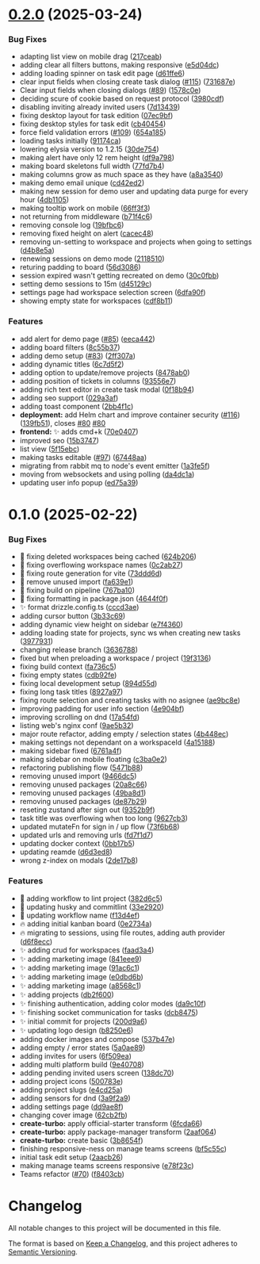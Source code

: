# [0.2.0](https://github.com/usekaneo/kaneo/compare/v0.1.0...v0.2.0) (2025-03-24)


### Bug Fixes

* adapting list view on mobile drag ([217ceab](https://github.com/usekaneo/kaneo/commit/217ceabaa2c40ecad76d571fa450d6adfa89ae19))
* adding clear all filters buttons, making responsive ([e5d04dc](https://github.com/usekaneo/kaneo/commit/e5d04dc5f5cfcf5e5ea6b9a41f7e1848bfcdb87b))
* adding loading spinner on task edit page ([d61ffe6](https://github.com/usekaneo/kaneo/commit/d61ffe6d6b7170f01a94e24c4eeacc41800a4c38))
* clear input fields when closing create task dialog ([#115](https://github.com/usekaneo/kaneo/issues/115)) ([731687e](https://github.com/usekaneo/kaneo/commit/731687ecd6b2dee74f8ff1805a39639dd18719b5))
* Clear input fields when closing dialogs ([#89](https://github.com/usekaneo/kaneo/issues/89)) ([1578c0e](https://github.com/usekaneo/kaneo/commit/1578c0ecb6c675c6162f8421ce48d18bd69d9ab0))
* deciding scure of cookie based on request protocol ([3980cdf](https://github.com/usekaneo/kaneo/commit/3980cdf125e5b21c0ab1e3c67bad52084f7f4f25))
* disabling inviting already invited users ([7d13439](https://github.com/usekaneo/kaneo/commit/7d134396c1f2b5d57a0e3fc594ba35fbb65067d5))
* fixing desktop layout for task edition ([07ec9bf](https://github.com/usekaneo/kaneo/commit/07ec9bf183dbcb60b0a3517ea0ed9882f247ae2d))
* fixing desktop styles for task edit ([cb40454](https://github.com/usekaneo/kaneo/commit/cb404545e3a6df3ec86f9b6492f68c4541382c9a))
* force field validation errors ([#109](https://github.com/usekaneo/kaneo/issues/109)) ([654a185](https://github.com/usekaneo/kaneo/commit/654a185c9dbe6f679327c634af016af50e947efa))
* loading tasks initially ([91174ca](https://github.com/usekaneo/kaneo/commit/91174cac3f1a92d0a563926a9bd00b79ce0d902c))
* lowering elysia version to 1.2.15 ([30de754](https://github.com/usekaneo/kaneo/commit/30de7540d940738f12c8fb50cc3debbe4a0410a3))
* making alert have only 12 rem height ([df9a798](https://github.com/usekaneo/kaneo/commit/df9a798c5ccf73d39d9969c8045a398a4b7daf22))
* making board skeletons full width ([77fd7b4](https://github.com/usekaneo/kaneo/commit/77fd7b44cff4df4e261a90c52fd8f8f2c4ce9a85))
* making columns grow as much space as they have ([a8a3540](https://github.com/usekaneo/kaneo/commit/a8a35406d9dcee3b2d44c20637b4778a5fd8768a))
* making demo email unique ([cd42ed2](https://github.com/usekaneo/kaneo/commit/cd42ed2fb0b0e776eec119637cfdcfe45aca2b67))
* making new session for demo user and updating data purge for every hour ([4db1105](https://github.com/usekaneo/kaneo/commit/4db1105681b8fdb6134641456ea60adb87b4402c))
* making tooltip work on mobile ([66ff3f3](https://github.com/usekaneo/kaneo/commit/66ff3f3b3b457bcfe7fc05e00feaf8bb962f5036))
* not returning from middleware ([b71f4c6](https://github.com/usekaneo/kaneo/commit/b71f4c6adb3bfbb2f0d06beee9bdfe14a6510526))
* removing console log ([19bfbc6](https://github.com/usekaneo/kaneo/commit/19bfbc6d31792597b9ef4db61d422445b81dcec7))
* removing fixed height on alert ([cacec48](https://github.com/usekaneo/kaneo/commit/cacec486995634e416c2b8867f13e526c2facacf))
* removing un-setting to workspace and projects when going to settings ([d4b8e5a](https://github.com/usekaneo/kaneo/commit/d4b8e5aa7858958fca15ddc5a24ef7385e099e90))
* renewing sessions on demo mode ([2118510](https://github.com/usekaneo/kaneo/commit/2118510f61f6aa336213387217210ec9e0e530a7))
* returing padding to board ([56d3086](https://github.com/usekaneo/kaneo/commit/56d30860f6ad42acebad16de81099be27eefcc69))
* session expired wasn't getting recreated on demo ([30c0fbb](https://github.com/usekaneo/kaneo/commit/30c0fbbc25fdbf7d4913107098f90a4734efb3ab))
* setting demo sessions to 15m ([d45129c](https://github.com/usekaneo/kaneo/commit/d45129c13c6a190099bfe2ef2cf97fe1a7d21187))
* settings page had workspace selection screen ([6dfa90f](https://github.com/usekaneo/kaneo/commit/6dfa90f483e78906dee087efd44b043b91321504))
* showing empty state for workspaces ([cdf8b11](https://github.com/usekaneo/kaneo/commit/cdf8b119092c77bdd6627ad775ecc291bbcf8e88))


### Features

* add alert for demo page ([#85](https://github.com/usekaneo/kaneo/issues/85)) ([eeca442](https://github.com/usekaneo/kaneo/commit/eeca442f0ef7d9462c83b387ddc20622850ee8aa))
* adding board filters ([8c55b37](https://github.com/usekaneo/kaneo/commit/8c55b37a5ce1d77a926955f18409e92b91e12e93))
* adding demo setup ([#83](https://github.com/usekaneo/kaneo/issues/83)) ([2ff307a](https://github.com/usekaneo/kaneo/commit/2ff307a0b60d6c453dd2806cfb3d42c49f6e2489))
* adding dynamic titles ([6c7d5f2](https://github.com/usekaneo/kaneo/commit/6c7d5f2a09015c190b90714c72a5e669c10d8067))
* adding option to update/remove projects ([8478ab0](https://github.com/usekaneo/kaneo/commit/8478ab06d8daf6487227c7723073129fbf177881))
* adding position of tickets in columns ([93556e7](https://github.com/usekaneo/kaneo/commit/93556e7f71aefe202ee68366004d4b10ab4bcb31))
* adding rich text editor in create task modal ([0f18b94](https://github.com/usekaneo/kaneo/commit/0f18b94f8e6dcecc63ceb6d200c17aa467953782))
* adding seo support ([029a3af](https://github.com/usekaneo/kaneo/commit/029a3afabb660b3b087a8090eccd254caed9f5fa))
* adding toast component ([2bb4f1c](https://github.com/usekaneo/kaneo/commit/2bb4f1cf8f54000030014336a41300a4a84cb359))
* **deployment:** add Helm chart and improve container security ([#116](https://github.com/usekaneo/kaneo/issues/116)) ([139fb51](https://github.com/usekaneo/kaneo/commit/139fb51c5e7e64d5b7bb646f4dfefa5ca954008a)), closes [#80](https://github.com/usekaneo/kaneo/issues/80) [#80](https://github.com/usekaneo/kaneo/issues/80)
* **frontend:** :sparkles: adds cmd+k ([70e0407](https://github.com/usekaneo/kaneo/commit/70e0407c0cc0ad6347e8c6019f7c37904c3224a9))
* improved seo ([15b3747](https://github.com/usekaneo/kaneo/commit/15b37477f5a4e13c02505d6102b1a8a1eb0d387f))
* list view ([5f15ebc](https://github.com/usekaneo/kaneo/commit/5f15ebc1ca8c75d8480beaaa8dfadbdef8548d60))
* making tasks editable ([#97](https://github.com/usekaneo/kaneo/issues/97)) ([67448aa](https://github.com/usekaneo/kaneo/commit/67448aa550e1f14a3f5b80019bab707a11e509bb))
* migrating from rabbit mq to node's event emitter ([1a3fe5f](https://github.com/usekaneo/kaneo/commit/1a3fe5f7c410fd64d263338b772a121c7c0f6158))
* moving from websockets and using polling ([da4dc1a](https://github.com/usekaneo/kaneo/commit/da4dc1a9ab0db3d9094d55af365147a5f9e32b65))
* updating user info popup ([ed75a39](https://github.com/usekaneo/kaneo/commit/ed75a391ac4a4ee6b214f97655e864b218ac5a8a))



# 0.1.0 (2025-02-22)


### Bug Fixes

* :bug: fixing deleted workspaces being cached ([624b206](https://github.com/usekaneo/kaneo/commit/624b20676fedf1b1a5871f916a5c1d5c38a5d2cb))
* :bug: fixing overflowing workspace names ([0c2ab27](https://github.com/usekaneo/kaneo/commit/0c2ab2705d82c86ace8b4919c59d7773b63e989d))
* :bug: fixing route generation for vite ([73ddd6d](https://github.com/usekaneo/kaneo/commit/73ddd6d0138e9223921cbefdd727b2fa61408be0))
* :bug: remove unused import ([fa639e1](https://github.com/usekaneo/kaneo/commit/fa639e15e1c847d4ac89b7925fb2606b6e5900a4))
* :construction_worker: fixing build on pipeline ([767ba10](https://github.com/usekaneo/kaneo/commit/767ba103aca3beeda0a6f0a0df4459ce071f3b74))
* :green_heart: fixing formatting in package.json ([4644f0f](https://github.com/usekaneo/kaneo/commit/4644f0f6e3413591c9dd837a67df7cf8e735718e))
* :sparkles: format drizzle.config.ts ([cccd3ae](https://github.com/usekaneo/kaneo/commit/cccd3aea9420d4815501ec0d15ef1dc08a1f1b15))
* adding cursor button ([3b33c69](https://github.com/usekaneo/kaneo/commit/3b33c69f43c6adb6ad2e11284d20fb294941016b))
* adding dynamic view height on sidebar ([e7f4360](https://github.com/usekaneo/kaneo/commit/e7f4360eaf74b57eb8de48c2709ac4bfd418ee60))
* adding loading state for projects, sync ws when creating new tasks ([3977931](https://github.com/usekaneo/kaneo/commit/3977931ae07de1bcbf3ed1652ffead18b4469b2f))
* changing release branch ([3636788](https://github.com/usekaneo/kaneo/commit/3636788ca23bf418ef098fa2dad4c0da67f09d74))
* fixed but when preloading a workspace / project ([19f3136](https://github.com/usekaneo/kaneo/commit/19f3136e1209203c7dded63c05ee7d6982e668f0))
* fixing build context ([fa736c5](https://github.com/usekaneo/kaneo/commit/fa736c5c60ac75b9a8d9a2f583c49b08d597d1cc))
* fixing empty states ([cdb92fe](https://github.com/usekaneo/kaneo/commit/cdb92fe80858c41f3fdf8009abff87c6df023773))
* fixing local development setup ([894d55d](https://github.com/usekaneo/kaneo/commit/894d55d1c6440b161dd66dd70c7b251db3be3069))
* fixing long task titles ([8927a97](https://github.com/usekaneo/kaneo/commit/8927a971e5b53cbc69bf543efd8bb1d7fd00778e))
* fixing route selection and creating tasks with no asignee ([ae9bc8e](https://github.com/usekaneo/kaneo/commit/ae9bc8eebecc4786e3e7630432e9bc98cf03dd0f))
* improving padding for user info section ([4e904bf](https://github.com/usekaneo/kaneo/commit/4e904bfc8051c49c3468690ae99fbce5706d7fcf))
* improving scrolling on dnd ([17a54fd](https://github.com/usekaneo/kaneo/commit/17a54fdfcbcb9bc43efbe7dd05dd854872930ad9))
* listing web's nginx conf ([9ae5b32](https://github.com/usekaneo/kaneo/commit/9ae5b3209d84529c7edc482f118826502327dfe9))
* major route refactor, adding empty / selection states ([4b448ec](https://github.com/usekaneo/kaneo/commit/4b448ec4f2e365553f62b345032abe713ae14bc3))
* making settings not dependant on a workspaceId ([4a15188](https://github.com/usekaneo/kaneo/commit/4a15188bbdefa3cb8012f42f308bcd5cfae23882))
* making sidebar fixed ([6761a4f](https://github.com/usekaneo/kaneo/commit/6761a4f9930d8f2c77241f2041c4b338750f7665))
* making sidebar on mobile floating ([c3ba0e2](https://github.com/usekaneo/kaneo/commit/c3ba0e244a0d86a7390d97b145e0330b795d8410))
* refactoring publishing flow ([5471b88](https://github.com/usekaneo/kaneo/commit/5471b88ee244064b69853fd0a914cf32803f9f8f))
* removing unused import ([9466dc5](https://github.com/usekaneo/kaneo/commit/9466dc5d18e46d8f30000cf110ed255b53a3045d))
* removing unused packages ([20a8c66](https://github.com/usekaneo/kaneo/commit/20a8c6694d1e1bc345655a4b85a56bf7a981dc48))
* removing unused packages ([49ba8d1](https://github.com/usekaneo/kaneo/commit/49ba8d196d44715dd736ad3de4690a70686f46a3))
* removing unused packages ([de87b29](https://github.com/usekaneo/kaneo/commit/de87b298d00cddf7fff0799bcce7149beb7f2123))
* reseting zustand after sign out ([9352b9f](https://github.com/usekaneo/kaneo/commit/9352b9f77b10fbd37c1ad5557e3368ad27c1fdb1))
* task title was overflowing when too long ([9627cb3](https://github.com/usekaneo/kaneo/commit/9627cb3c25b30e6fb5287a32aebb32bf76ddface))
* updated mutateFn for sign in / up flow ([73f6b68](https://github.com/usekaneo/kaneo/commit/73f6b681fdb084b541bc32738cb397f0b9f6717a))
* updated urls and removing urls ([fd7f1d7](https://github.com/usekaneo/kaneo/commit/fd7f1d765451fd55969fecb5331b61584698d296))
* updating docker context ([0bb17b5](https://github.com/usekaneo/kaneo/commit/0bb17b5d786c3ef110fbd16f08701b139bf39c7f))
* updating reamde ([d6d3ed8](https://github.com/usekaneo/kaneo/commit/d6d3ed8bf8cab3b9a27747c66c4d0ffdf9e2ba13))
* wrong z-index on modals ([2de17b8](https://github.com/usekaneo/kaneo/commit/2de17b8b1993d847a2f22a43891f2254b66ef3a2))


### Features

* :construction_worker: adding workflow to lint project ([382d6c5](https://github.com/usekaneo/kaneo/commit/382d6c5ef0a084d026a7238689f8a357fc05c5fa))
* :construction_worker: updating husky and commitlint ([33e2920](https://github.com/usekaneo/kaneo/commit/33e292027fea1d6dc4546a61b869f180e7d129e0))
* :construction_worker: updating workflow name ([f13d4ef](https://github.com/usekaneo/kaneo/commit/f13d4eff1c021be68b01c7381439d28629b6e22b))
* :fire: adding initial kanban board ([0e2734a](https://github.com/usekaneo/kaneo/commit/0e2734a4757722d753be398c9f7273b7fdfc1274))
* :fire: migrating to sessions, using file routes, adding auth provider ([d6f8ecc](https://github.com/usekaneo/kaneo/commit/d6f8ecce077e3fac67111e7585f81b6bd268d191))
* :sparkles: adding crud for workspaces ([faad3a4](https://github.com/usekaneo/kaneo/commit/faad3a49a327ed3cbee14d96a923997a5daf8bbd))
* :sparkles: adding marketing image ([841eee9](https://github.com/usekaneo/kaneo/commit/841eee9fcf4440370fdd95ee73731d591a6795b4))
* :sparkles: adding marketing image ([91ac6c1](https://github.com/usekaneo/kaneo/commit/91ac6c189ddc81535cf498abcfb8e63a8c32cead))
* :sparkles: adding marketing image ([e0dbd6b](https://github.com/usekaneo/kaneo/commit/e0dbd6bd41a440a0114e5c413d673601153d58a6))
* :sparkles: adding marketing image ([a8568c1](https://github.com/usekaneo/kaneo/commit/a8568c1f6d04685d387996448830b1fb166740e5))
* :sparkles: adding projects ([db2f600](https://github.com/usekaneo/kaneo/commit/db2f600d58ea45bf410f8b91de0577f969b2fbda))
* :sparkles: finishing authentication, adding color modes ([da9c10f](https://github.com/usekaneo/kaneo/commit/da9c10fa56ccf479977d3fad8a547d684067256d))
* :sparkles: finishing socket communication for tasks ([dcb8475](https://github.com/usekaneo/kaneo/commit/dcb84754b3bb970415bb7e16200224bef5271823))
* :sparkles: initial commit for projects ([200d9a6](https://github.com/usekaneo/kaneo/commit/200d9a6df400bab61bbc63f2a28dc3807da77606))
* :sparkles: updating logo design ([b8250e6](https://github.com/usekaneo/kaneo/commit/b8250e68fc3f8013b548750fb87140cb55811ac7))
* adding docker images and compose ([537b47e](https://github.com/usekaneo/kaneo/commit/537b47e328b8b5ee2ef1f0ffb71e78e8e3a42ee8))
* adding empty / error states ([5a0ae89](https://github.com/usekaneo/kaneo/commit/5a0ae89b2f43ee78f955840758bf95cb24fa8ec1))
* adding invites for users ([6f509ea](https://github.com/usekaneo/kaneo/commit/6f509ea85c76de40811282e673caa99ac174df69))
* adding multi platform build ([9e40708](https://github.com/usekaneo/kaneo/commit/9e407089a09f93c0a5ecc8296444f0d3f61f3400))
* adding pending invited users screen ([138dc70](https://github.com/usekaneo/kaneo/commit/138dc7084d9d30bc4a35e2ed94aed90e4c82dccc))
* adding project icons ([500783e](https://github.com/usekaneo/kaneo/commit/500783eb12a2fc64ff7e64d078638a4d4a16a0f2))
* adding project slugs ([e4cd25a](https://github.com/usekaneo/kaneo/commit/e4cd25a6b8c7bf6f6e3928b4dca6684270ed99a5))
* adding sensors for dnd ([3a9f2a9](https://github.com/usekaneo/kaneo/commit/3a9f2a91eaf7cc8c5f330c69cbf702aed0ab0def))
* adding settings page ([dd9ae8f](https://github.com/usekaneo/kaneo/commit/dd9ae8fd74008540c76caed0b7eed398ed408b54))
* changing cover image ([62cb2fb](https://github.com/usekaneo/kaneo/commit/62cb2fb88e9e42de923d68bdd889f87738757905))
* **create-turbo:** apply official-starter transform ([6fcda66](https://github.com/usekaneo/kaneo/commit/6fcda66be3d9e10f32705cd0a59d62eae0e8ef27))
* **create-turbo:** apply package-manager transform ([2aaf064](https://github.com/usekaneo/kaneo/commit/2aaf064f095549ad6600e89954aba9fc2c8385d9))
* **create-turbo:** create basic ([3b8654f](https://github.com/usekaneo/kaneo/commit/3b8654f88adfe575bdd6190af85ce8daeea7f810))
* finishing responsive-ness on manage teams screens ([bf5c55c](https://github.com/usekaneo/kaneo/commit/bf5c55c073f073e6be6fbcb0e3f5cb31a5b0c893))
* initial task edit setup ([2aacb26](https://github.com/usekaneo/kaneo/commit/2aacb262ab519eb1cc5e8c1a4aa3c1bcb9ba595c))
* making manage teams screens responsive ([e78f23c](https://github.com/usekaneo/kaneo/commit/e78f23ce379ceeb3e980095932b300e7ef409755))
* Teams refactor ([#70](https://github.com/usekaneo/kaneo/issues/70)) ([f8403cb](https://github.com/usekaneo/kaneo/commit/f8403cbf8630b9a3a534f6143f8f06896b354118))



# Changelog

All notable changes to this project will be documented in this file.

The format is based on [Keep a Changelog](https://keepachangelog.com/en/1.0.0/),
and this project adheres to [Semantic Versioning](https://semver.org/spec/v2.0.0.html). 
